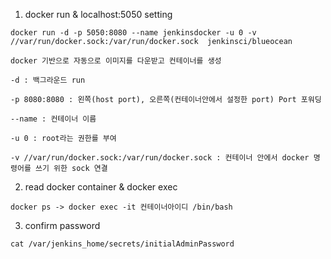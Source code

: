 
1. docker run & localhost:5050 setting

`docker run -d -p 5050:8080 --name jenkinsdocker -u 0 -v //var/run/docker.sock:/var/run/docker.sock  jenkinsci/blueocean`

```text
docker 기반으로 자동으로 이미지를 다운받고 컨테이너를 생성

-d : 백그라운드 run

-p 8080:8080 : 왼쪽(host port), 오른쪽(컨테이너안에서 설정한 port) Port 포워딩

--name : 컨테이너 이름

-u 0 : root라는 권한를 부여

-v //var/run/docker.sock:/var/run/docker.sock : 컨테이너 안에서 docker 명령어를 쓰기 위한 sock 연결
```

2. read docker container & docker exec

`docker ps -> docker exec -it 컨테이너아이디 /bin/bash`


3. confirm password

`cat /var/jenkins_home/secrets/initialAdminPassword`